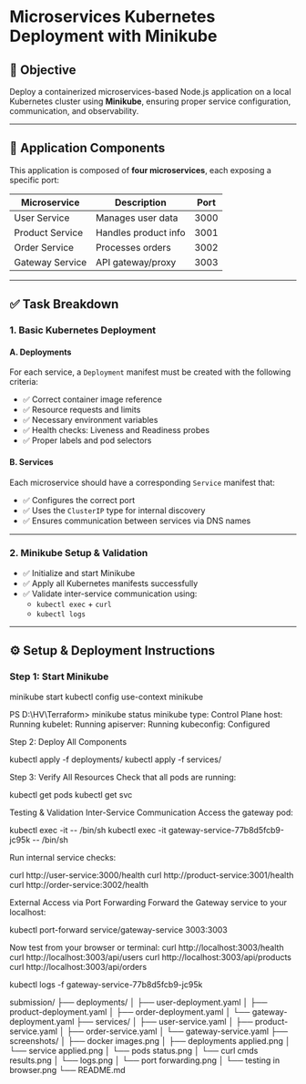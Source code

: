# Microservices Kubernetes Deployment with Minikube

## 📌 Objective

Deploy a containerized microservices-based Node.js application on a local Kubernetes cluster using **Minikube**, ensuring proper service configuration, communication, and observability.

---

## 🧩 Application Components

This application is composed of **four microservices**, each exposing a specific port:

| Microservice      | Description           | Port  |
|-------------------|-----------------------|-------|
| User Service      | Manages user data     | 3000  |
| Product Service   | Handles product info  | 3001  |
| Order Service     | Processes orders      | 3002  |
| Gateway Service   | API gateway/proxy     | 3003  |

---

## ✅ Task Breakdown

### 1. Basic Kubernetes Deployment 

#### A. Deployments

For each service, a `Deployment` manifest must be created with the following criteria:

- ✅ Correct container image reference  
- ✅ Resource requests and limits  
- ✅ Necessary environment variables  
- ✅ Health checks: Liveness and Readiness probes  
- ✅ Proper labels and pod selectors

#### B. Services

Each microservice should have a corresponding `Service` manifest that:

- ✅ Configures the correct port  
- ✅ Uses the `ClusterIP` type for internal discovery  
- ✅ Ensures communication between services via DNS names

---

### 2. Minikube Setup & Validation

- ✅ Initialize and start Minikube  
- ✅ Apply all Kubernetes manifests successfully  
- ✅ Validate inter-service communication using:
  - `kubectl exec` + `curl`
  - `kubectl logs`

---

## ⚙️ Setup & Deployment Instructions

### Step 1: Start Minikube

minikube start
kubectl config use-context minikube

PS D:\HV\Terraform> minikube status
minikube
type: Control Plane
host: Running
kubelet: Running
apiserver: Running
kubeconfig: Configured


Step 2: Deploy All Components

kubectl apply -f deployments/
kubectl apply -f services/

Step 3: Verify All Resources
Check that all pods are running:

kubectl get pods
kubectl get svc

Testing & Validation
Inter-Service Communication
Access the gateway pod:

kubectl exec -it <gateway-pod-name> -- /bin/sh
kubectl exec -it gateway-service-77b8d5fcb9-jc95k -- /bin/sh

Run internal service checks:

curl http://user-service:3000/health
curl http://product-service:3001/health
curl http://order-service:3002/health

External Access via Port Forwarding
Forward the Gateway service to your localhost:

kubectl port-forward service/gateway-service 3003:3003

Now test from your browser or terminal:
curl http://localhost:3003/health
curl http://localhost:3003/api/users
curl http://localhost:3003/api/products
curl http://localhost:3003/api/orders

kubectl logs -f gateway-service-77b8d5fcb9-jc95k

submission/
├── deployments/
│   ├── user-deployment.yaml
│   ├── product-deployment.yaml
│   ├── order-deployment.yaml
│   └── gateway-deployment.yaml
├── services/
│   ├── user-service.yaml
│   ├── product-service.yaml
│   ├── order-service.yaml
│   └── gateway-service.yaml
├── screenshots/
│   ├── docker images.png
│   ├── deployments applied.png
│   └── service applied.png
│   └── pods status.png
│   └── curl cmds results.png
│   └── logs.png
│   └── port forwarding.png
│   └── testing in browser.png
└── README.md

